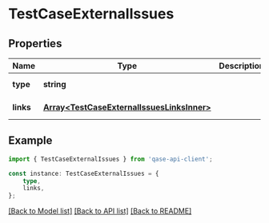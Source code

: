 # TestCaseExternalIssues


## Properties

Name | Type | Description | Notes
------------ | ------------- | ------------- | -------------
**type** | **string** |  | [default to undefined]
**links** | [**Array&lt;TestCaseExternalIssuesLinksInner&gt;**](TestCaseExternalIssuesLinksInner.md) |  | [default to undefined]

## Example

```typescript
import { TestCaseExternalIssues } from 'qase-api-client';

const instance: TestCaseExternalIssues = {
    type,
    links,
};
```

[[Back to Model list]](../README.md#documentation-for-models) [[Back to API list]](../README.md#documentation-for-api-endpoints) [[Back to README]](../README.md)
